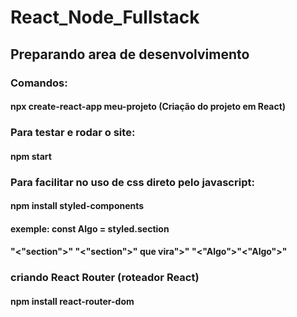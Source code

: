# React_Node_Fullstack
## Preparando area de desenvolvimento
### Comandos:
#### npx create-react-app meu-projeto (Criação do projeto em React)
### Para testar e rodar o site:
#### npm start
### Para facilitar no uso de css direto pelo javascript:

#### npm install styled-components
#### exemple: const Algo = styled.section 
#### "<"section">" "<"section">" que vira">" "<"Algo">"<"Algo">"
### criando React Router (roteador React)
#### npm install react-router-dom
